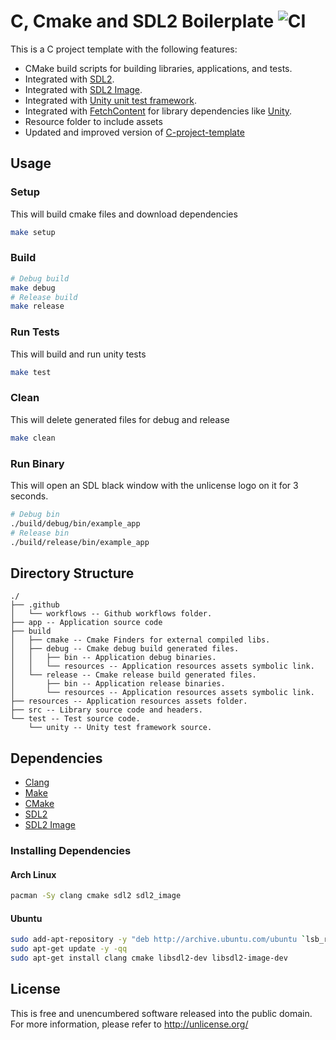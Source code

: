 # C, Cmake and SDL2 Boilerplate ![CI](https://github.com/rafaeldelboni/c-cmake-sdl2-boilerplate/workflows/CI/badge.svg)

This is a C project template with the following features:

 - CMake build scripts for building libraries, applications, and tests.
 - Integrated with [SDL2](https://www.libsdl.org/).
 - Integrated with [SDL2 Image](https://www.libsdl.org/projects/SDL_image/).
 - Integrated with [Unity unit test framework](https://github.com/ThrowTheSwitch/Unity).
 - Integrated with [FetchContent](https://cmake.org/cmake/help/latest/module/FetchContent.html) for library dependencies like [Unity](https://github.com/rafaeldelboni/c-cmake-sdl2-boilerplate/blob/main/CMakeLists.txt#L19-L25).
 - Resource folder to include assets
 - Updated and improved version of [C-project-template](https://github.com/peterdn/C-project-template)

## Usage

### Setup
This will build cmake files and download dependencies
```bash
make setup
```

### Build
```bash
# Debug build
make debug
# Release build
make release
```

### Run Tests
This will build and run unity tests
```bash
make test
```

### Clean
This will delete generated files for debug and release
```bash
make clean
```

### Run Binary
This will open an SDL black window with the unlicense logo on it for 3 seconds.
```bash
# Debug bin
./build/debug/bin/example_app
# Release bin
./build/release/bin/example_app
```

## Directory Structure
```
./
├── .github
│   └── workflows -- Github workflows folder.
├── app -- Application source code
├── build
│   ├── cmake -- Cmake Finders for external compiled libs.
│   ├── debug -- Cmake debug build generated files.
│   │   ├── bin -- Application debug binaries.
│   │   └── resources -- Application resources assets symbolic link.
│   └── release -- Cmake release build generated files.
│       ├── bin -- Application release binaries.
│       └── resources -- Application resources assets symbolic link.
├── resources -- Application resources assets folder.
├── src -- Library source code and headers.
└── test -- Test source code.
    └── unity -- Unity test framework source.
```

## Dependencies
 - [Clang](https://clang.llvm.org/)
 - [Make](https://www.gnu.org/software/make/)
 - [CMake](https://cmake.org/)
 - [SDL2](https://www.libsdl.org/)
 - [SDL2 Image](https://www.libsdl.org/projects/SDL_image/)

### Installing Dependencies

#### Arch Linux
```bash
pacman -Sy clang cmake sdl2 sdl2_image
```

#### Ubuntu
```bash
sudo add-apt-repository -y "deb http://archive.ubuntu.com/ubuntu `lsb_release -sc` main universe restricted multiverse"
sudo apt-get update -y -qq
sudo apt-get install clang cmake libsdl2-dev libsdl2-image-dev
```

## License
This is free and unencumbered software released into the public domain.  
For more information, please refer to <http://unlicense.org/>
